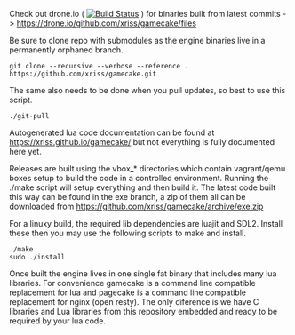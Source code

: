 
Check out drone.io
( [![Build Status](https://drone.io/github.com/xriss/gamecake/status.png)](https://drone.io/github.com/xriss/gamecake/latest) )
for binaries built from latest commits -> https://drone.io/github.com/xriss/gamecake/files


Be sure to clone repo with submodules as the engine binaries live in a 
permanently orphaned branch.

	git clone --recursive --verbose --reference . https://github.com/xriss/gamecake.git

The same also needs to be done when you pull updates, so best to use 
this script.

	./git-pull


Autogenerated lua code documentation can be found at 
https://xriss.github.io/gamecake/ but not everything is fully 
documented here yet.

Releases are built using the vbox_* directories which contain 
vagrant/qemu boxes setup to build the code in a controlled environment. 
Running the ./make script will setup everything and then build it. The 
latest code built this way can be found in the exe branch, a zip of 
them all can be downloaded from 
https://github.com/xriss/gamecake/archive/exe.zip

For a linuxy build, the required lib dependencies are luajit and SDL2. 
Install these then you may use the following scripts to 
make and install.

	./make
	sudo ./install


Once built the engine lives in one single fat binary that includes many 
lua libraries. For convenience gamecake is a command line compatible 
replacement for lua and pagecake is a command line compatible 
replacement for nginx (open resty). The only diference is we have C 
libraries and Lua libraries from this repository embedded and ready to 
be required by your lua code.
